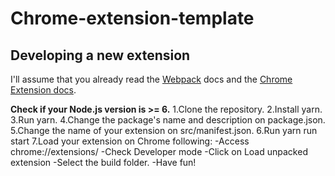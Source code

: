 # Chrome-extension-template

## Developing a new extension

I'll assume that you already read the [Webpack](https://webpack.js.org/) docs and the [Chrome Extension docs](https://developer.chrome.com/docs/extensions/mv3/getstarted/).

**Check if your Node.js version is >= 6.**
1.Clone the repository.
2.Install yarn.
3.Run yarn.
4.Change the package's name and description on package.json.
5.Change the name of your extension on src/manifest.json.
6.Run yarn run start
7.Load your extension on Chrome following:
  -Access chrome://extensions/
  -Check Developer mode
  -Click on Load unpacked extension
  -Select the build folder.
  -Have fun!
